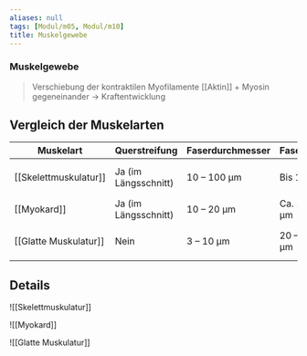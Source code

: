```yaml
---
aliases: null
tags: [Modul/m05, Modul/m10]
title: Muskelgewebe
---
```

### Muskelgewebe
> Verschiebung der kontraktilen Myofilamente [[Aktin]] + Myosin gegeneinander → Kraftentwicklung

## Vergleich der Muskelarten
|Muskelart|Querstreifung|Faserdurchmesser|Faserlänge|Verzweigung|Zellkern|Kapillarisierung|
|---|---|---|---|---|---|---|
|[[Skelettmuskulatur]]|Ja (im Längsschnitt)|10 – 100 μm|Bis 10 cm|In Sarkomeren gebündelt|Randständig, mehrere|5 Kapillaren / Faser|
|[[Myokard]]|Ja (im Längsschnitt)|10 – 20 μm|Ca. 100 μm|Verzweigte Einzelzellen|Zentral, evt. quadratisch|7 Kapillaren / Zelle|
|[[Glatte Muskulatur]]|Nein|3 – 10 μm|20 – 200 μm|Enges [[Aktin]]-Myosin-Netz|Zentral, Korkenzieher-förmig|3 Kapillaren / Zelle|

## Details
![[Skelettmuskulatur]]

![[Myokard]]

![[Glatte Muskulatur]]
